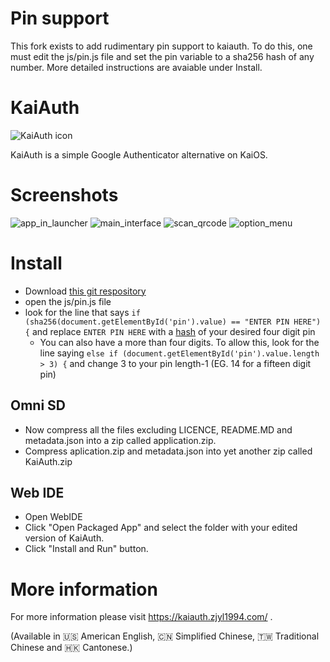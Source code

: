 # Pin support
This fork exists to add rudimentary pin support to kaiauth. To do this, one must edit the js/pin.js file and set the pin variable to a sha256 hash of any number. More detailed instructions are avaiable under Install.

# KaiAuth

![KaiAuth icon](img/icons/app_112.png)

KaiAuth is a simple Google Authenticator alternative on KaiOS.

# Screenshots

![app_in_launcher](https://kaiauth.zjyl1994.com/img/app_in_launcher.png)
![main_interface](https://kaiauth.zjyl1994.com/img/main_interface.png)
![scan_qrcode](https://kaiauth.zjyl1994.com/img/scan_qrcode.png)
![option_menu](https://kaiauth.zjyl1994.com/img/option_menu.png)

# Install
- Download [this git respository](https://github.com/user18130814200115-2/KaiAuth.git)
- open the js/pin.js file
- look for the line that says `if (sha256(document.getElementById('pin').value) == "ENTER PIN HERE") {` and replace `ENTER PIN HERE` with a [hash](https://passwordsgenerator.net/sha256-hash-generator/) of your desired four digit pin
  + You can also have a more than four digits. To allow this, look for the line saying `else if (document.getElementById('pin').value.length > 3) {` and change 3 to your pin length-1 (EG. 14 for a fifteen digit pin)

## Omni SD
- Now compress all the files excluding LICENCE, README.MD and metadata.json into a zip called application.zip.
- Compress aplication.zip and metadata.json into yet another zip called KaiAuth.zip

## Web IDE
- Open WebIDE
- Click "Open Packaged App" and select the folder with your edited version of KaiAuth.
- Click "Install and Run" button.

# More information
For more information please visit https://kaiauth.zjyl1994.com/ .

(Available in 🇺🇸 American English, 🇨🇳 Simplified Chinese, 🇹🇼 Traditional Chinese and 🇭🇰 Cantonese.)
